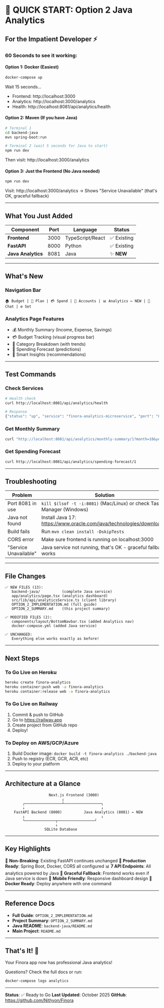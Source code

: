 # 🚀 QUICK START: Option 2 Java Analytics

## For the Impatient Developer ⚡

### 60 Seconds to see it working:

#### Option 1: Docker (Easiest)

```bash
docker-compose up
```

Wait 15 seconds...

- Frontend: http://localhost:3000
- Analytics: http://localhost:3000/analytics
- Health: http://localhost:8081/api/analytics/health

#### Option 2: Maven (If you have Java)

```bash
# Terminal 1
cd backend-java
mvn spring-boot:run

# Terminal 2 (wait 5 seconds for Java to start)
npm run dev
```

Then visit: http://localhost:3000/analytics

#### Option 3: Just the Frontend (No Java needed)

```bash
npm run dev
```

Visit: http://localhost:3000/analytics
→ Shows "Service Unavailable" (that's OK, graceful fallback)

---

## What You Just Added

| Component | Port | Language | Status |
|-----------|------|----------|--------|
| **Frontend** | 3000 | TypeScript/React | ✅ Existing |
| **FastAPI** | 8000 | Python | ✅ Existing |
| **Java Analytics** | 8081 | Java | ✨ **NEW** |

---

## What's New

### Navigation Bar
```
🏠 Budget | 🎯 Plan | 💳 Spend | 🏦 Accounts | 📊 Analytics ← NEW | 💬 Chat | ⚙️ Set
```

### Analytics Page Features
- 💰 Monthly Summary (Income, Expense, Savings)
- 💳 Budget Tracking (visual progress bar)
- 📂 Category Breakdown (with trends)
- 🔮 Spending Forecast (predictions)
- 💭 Smart Insights (recommendations)

---

## Test Commands

### Check Services

```bash
# Health check
curl http://localhost:8081/api/analytics/health

# Response
{"status": "up", "service": "finora-analytics-microservice", "port": "8081"}
```

### Get Monthly Summary

```bash
curl "http://localhost:8081/api/analytics/monthly-summary/1?month=10&year=2025"
```

### Get Spending Forecast

```bash
curl http://localhost:8081/api/analytics/spending-forecast/1
```

---

## Troubleshooting

| Problem | Solution |
|---------|----------|
| Port 8081 in use | `kill $(lsof -t -i:8081)` (Mac/Linux) or check Task Manager (Windows) |
| Java not found | Install Java 17: https://www.oracle.com/java/technologies/downloads/ |
| Build fails | Run `mvn clean install -DskipTests` |
| CORS error | Make sure frontend is running on localhost:3000 |
| "Service Unavailable" | Java service not running, that's OK - graceful fallback works |

---

## File Changes

```
✅ NEW FILES (13):
   backend-java/          (complete Java service)
   app/analytics/page.tsx (analytics dashboard)
   src/lib/api/analyticsService.ts (client library)
   OPTION_2_IMPLEMENTATION.md (full guide)
   OPTION_2_SUMMARY.md    (this project summary)

✅ MODIFIED FILES (2):
   components/layout/BottomNavbar.tsx (added Analytics nav)
   docker-compose.yml (added Java service)

✅ UNCHANGED:
   Everything else works exactly as before!
```

---

## Next Steps

### To Go Live on Heroku

```bash
heroku create finora-analytics
heroku container:push web -a finora-analytics
heroku container:release web -a finora-analytics
```

### To Go Live on Railway

1. Commit & push to GitHub
2. Go to https://railway.app
3. Create project from GitHub repo
4. Deploy!

### To Deploy on AWS/GCP/Azure

1. Build Docker image: `docker build -t finora-analytics ./backend-java`
2. Push to registry (ECR, GCR, ACR, etc)
3. Deploy to your platform

---

## Architecture at a Glance

```
                    Next.js Frontend (3000)
                          ↓
        ┌─────────────────┴─────────────────┐
        ↓                                   ↓
    FastAPI Backend (8000)          Java Analytics (8081) ← NEW
        ↓                                   ↓
        └──────────────┬─────────────────┘
                       ↓
                  SQLite Database
```

---

## Key Highlights

🎯 **Non-Breaking**: Existing FastAPI continues unchanged
🚀 **Production Ready**: Spring Boot, Docker, CORS all configured
📊 **7 API Endpoints**: All analytics powered by Java
🔄 **Graceful Fallback**: Frontend works even if Java service is down
📱 **Mobile Friendly**: Responsive dashboard design
🐳 **Docker Ready**: Deploy anywhere with one command

---

## Reference Docs

- **Full Guide**: `OPTION_2_IMPLEMENTATION.md`
- **Project Summary**: `OPTION_2_SUMMARY.md`
- **Java README**: `backend-java/README.md`
- **Main Project**: `README.md`

---

## That's It! 🎉

Your Finora app now has professional Java analytics!

Questions? Check the full docs or run:
```bash
docker-compose logs analytics
```

---

**Status**: ✅ Ready to Go
**Last Updated**: October 2025
**GitHub**: https://github.com/Nithyon/Finora
